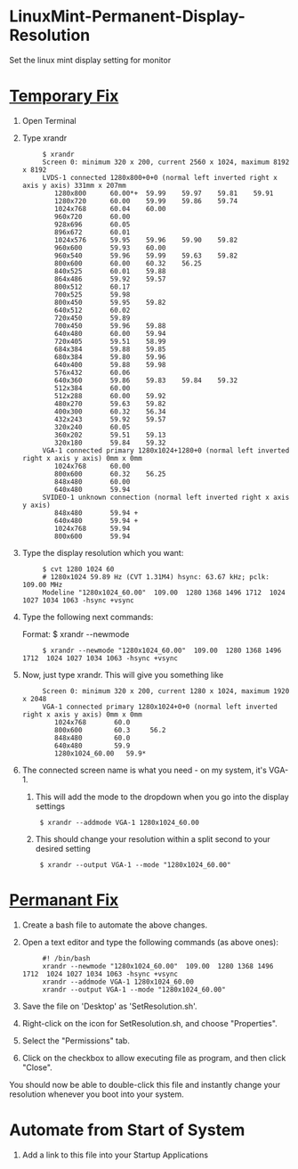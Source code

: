 # LinuxMint-Permanent-Display-Resolution
Set the linux mint display setting for monitor

# [Temporary Fix](https://github.com/atindra305/XFCE-Display-Resolution/blob/master/resolution) 
1. Open Terminal
2. Type xrandr

            $ xrandr
            Screen 0: minimum 320 x 200, current 2560 x 1024, maximum 8192 x 8192
            LVDS-1 connected 1280x800+0+0 (normal left inverted right x axis y axis) 331mm x 207mm
               1280x800      60.00*+  59.99    59.97    59.81    59.91  
               1280x720      60.00    59.99    59.86    59.74  
               1024x768      60.04    60.00  
               960x720       60.00  
               928x696       60.05  
               896x672       60.01  
               1024x576      59.95    59.96    59.90    59.82  
               960x600       59.93    60.00  
               960x540       59.96    59.99    59.63    59.82  
               800x600       60.00    60.32    56.25  
               840x525       60.01    59.88  
               864x486       59.92    59.57  
               800x512       60.17  
               700x525       59.98  
               800x450       59.95    59.82  
               640x512       60.02  
               720x450       59.89  
               700x450       59.96    59.88  
               640x480       60.00    59.94  
               720x405       59.51    58.99  
               684x384       59.88    59.85  
               680x384       59.80    59.96  
               640x400       59.88    59.98  
               576x432       60.06  
               640x360       59.86    59.83    59.84    59.32  
               512x384       60.00  
               512x288       60.00    59.92  
               480x270       59.63    59.82  
               400x300       60.32    56.34  
               432x243       59.92    59.57  
               320x240       60.05  
               360x202       59.51    59.13  
               320x180       59.84    59.32  
            VGA-1 connected primary 1280x1024+1280+0 (normal left inverted right x axis y axis) 0mm x 0mm
               1024x768      60.00  
               800x600       60.32    56.25  
               848x480       60.00  
               640x480       59.94  
            SVIDEO-1 unknown connection (normal left inverted right x axis y axis)
               848x480       59.94 +
               640x480       59.94 +
               1024x768      59.94  
               800x600       59.94  
               
3. Type the display resolution which you want:

            $ cvt 1280 1024 60
            # 1280x1024 59.89 Hz (CVT 1.31M4) hsync: 63.67 kHz; pclk: 109.00 MHz
            Modeline "1280x1024_60.00"  109.00  1280 1368 1496 1712  1024 1027 1034 1063 -hsync +vsync

4. Type the following next commands:

      Format: $ xrandr --newmode <After Modeline>
  
            $ xrandr --newmode "1280x1024_60.00"  109.00  1280 1368 1496 1712  1024 1027 1034 1063 -hsync +vsync
            
5. Now, just type xrandr. This will give you something like 

            Screen 0: minimum 320 x 200, current 1280 x 1024, maximum 1920 x 2048
            VGA-1 connected primary 1280x1024+0+0 (normal left inverted right x axis y axis) 0mm x 0mm
               1024x768       60.0  
               800x600        60.3     56.2  
               848x480        60.0  
               640x480        59.9  
               1280x1024_60.00   59.9* 
               
6. The connected screen name is what you need - on my system, it's VGA-1.
    
    1. This will add the mode to the dropdown when you go into the display settings
    
            $ xrandr --addmode VGA-1 1280x1024_60.00
            
    2. This should change your resolution within a split second to your desired setting
    
            $ xrandr --output VGA-1 --mode "1280x1024_60.00"

# [Permanant Fix](https://github.com/atindra305/XFCE-Display-Resolution/blob/master/SetResolution.sh)
1. Create a bash file to automate the above changes.

2. Open a text editor and type the following commands (as above ones):

            #! /bin/bash
            xrandr --newmode "1280x1024_60.00"  109.00  1280 1368 1496 1712  1024 1027 1034 1063 -hsync +vsync
            xrandr --addmode VGA-1 1280x1024_60.00
            xrandr --output VGA-1 --mode "1280x1024_60.00"

3. Save the file on 'Desktop' as 'SetResolution.sh'.

4. Right-click on the icon for SetResolution.sh, and choose "Properties".

5. Select the "Permissions" tab.

6. Click on the checkbox to allow executing file as program, and then click "Close".

You should now be able to double-click this file and instantly change your resolution whenever you boot into your system.

# Automate from Start of System

1. Add a link to this file into your Startup Applications
